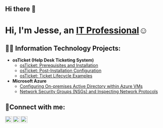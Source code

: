 ## Hi there 👋
<h1>Hi, I'm Jesse, an <a href="https://linkedin.com/in/Jesse">IT Professional</a>☺</h1>

<h2>👨‍💻 Information Technology Projects:</h2>

- <b>osTicket (Help Desk Ticketing System)</b>
  - [osTicket: Prerequisites and Installation](https://github.com/itsupportpro/osticket-prereqs)
  - [osTicket: Post-Installation Configuration](https://github.com/itsupportpro/post-install-config)
  - [osTicket: Ticket Lifecycle Examples](https://github.com/itsupportpro/ticket-lifecycle)
- <b>Microsoft Azure</b>
  - [Configuring On-premises Active Directory within Azure VMs](https://github.com/itsupportpro/configure-ad)
  - [Network Security Groups (NSGs) and Inspecting Network Protocols](https://github.com/itsupportpro/azure-network-protocols)

<h2>🤳Connect with me:</h2>

[<img align="left" alt="Josh | Twitter" width="22px" src="https://cdn.jsdelivr.net/npm/simple-icons@v3/icons/twitter.svg" />][twitter]
[<img align="left" alt="Josh | LinkedIn" width="22px" src="https://cdn.jsdelivr.net/npm/simple-icons@v3/icons/linkedin.svg" />][linkedin]
[<img align="left" alt="Josh | Instagram" width="22px" src="https://cdn.jsdelivr.net/npm/simple-icons@v3/icons/instagram.svg" />][instagram]

[twitter]: https://twitter.com/Josh
[instagram]: https://www.instagram.com/Josh
[linkedin]: https://linkedin.com/in/Josh

<!--
**itsupportpro/itsupportpro** is a ✨ _special_ ✨ repository because its `README.md` (this file) appears on your GitHub profile.

Here are some ideas to get you started:

- 🔭 I’m currently working on ...
- 🌱 I’m currently learning ...
- 👯 I’m looking to collaborate on ...
- 🤔 I’m looking for help with ...
- 💬 Ask me about ...
- 📫 How to reach me: ...
- 😄 Pronouns: ...
- ⚡ Fun fact: ...
-->
